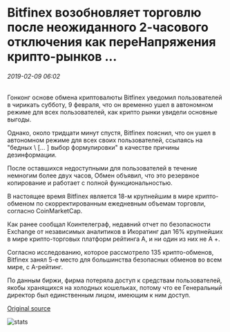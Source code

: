 # Bitfinex возобновляет торговлю после неожиданного 2-часового отключения как переНапряжения крипто-рынков ...

###### 2019-02-09 06:02

Гонконг основе обмена криптовалюты Bitfinex уведомил пользователей в чирикать субботу, 9 февраля, что он временно ушел в автономном режиме для всех пользователей, как крипто рынки увидели основные выгоды.

Однако, около тридцати минут спустя, Bitfinex пояснил, что он ушел в автономном режиме для всех своих пользователей, ссылаясь на "бедных \ [... \] выбор формулировки" в качестве причины дезинформации.

После оставшихся недоступными для пользователей в течение немногим более двух часов, Обмен объявил, что это резервное копирование и работает с полной функциональностью.

В настоящее время Bitfinex является 18-м крупнейшим в мире крипто-обменом по скорректированным ежедневным объемам торговли, согласно CoinMarketCap.

Как ранее сообщал Коинтелеграф, недавний отчет по безопасности Exchange от независимых аналитиков в Икоратинг дал 16% крупнейших в мире крипто-торговых платформ рейтинга A, и ни один из них не A +.

Согласно исследованию, которое рассмотрело 135 крипто-обменов, Bitfinex занял 5-е место для большинства безопасных обменов во всем мире, с A-рейтинг.

По данным биржи, фирма потеряла доступ к средствам пользователей, якобы хранящихся на холодных кошельках, потому что ее Генеральный директор был единственным лицом, имеющим к ним доступ.

[Original source](https://cointelegraph.com/news/bitfinex-resumes-trading-after-unexpected-2-hour-outage-as-crypto-markets-surge)

![stats](https://c.statcounter.com/11760860/0/a89fa40b/1/ "stats")
